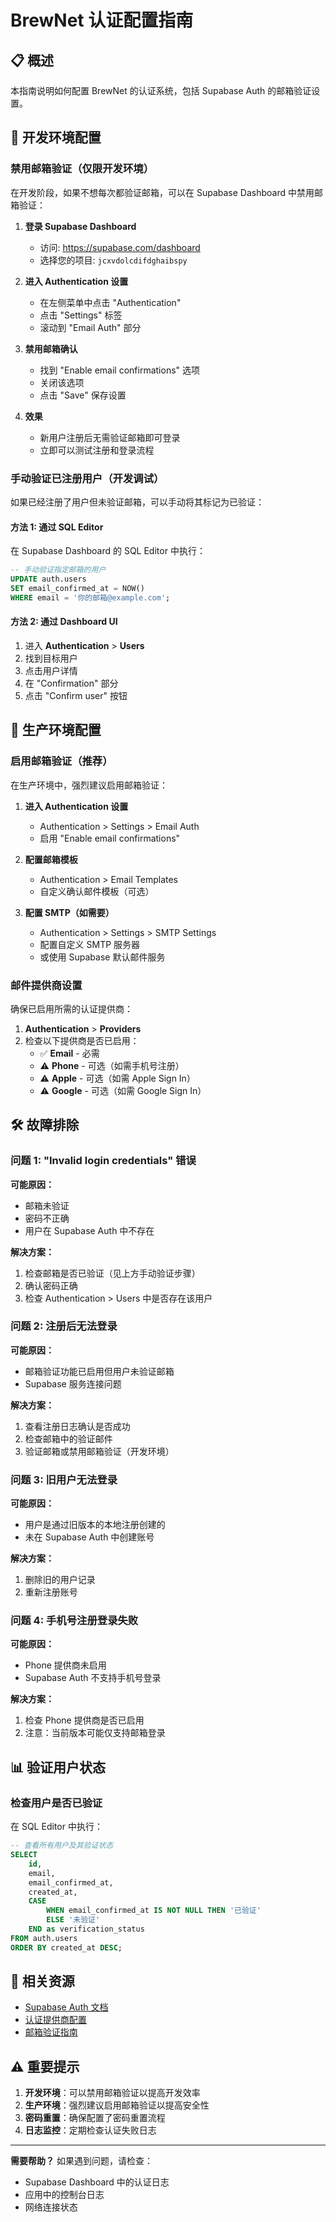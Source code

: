 # BrewNet 认证配置指南

## 📋 概述

本指南说明如何配置 BrewNet 的认证系统，包括 Supabase Auth 的邮箱验证设置。

## 🔧 开发环境配置

### 禁用邮箱验证（仅限开发环境）

在开发阶段，如果不想每次都验证邮箱，可以在 Supabase Dashboard 中禁用邮箱验证：

1. **登录 Supabase Dashboard**
   - 访问: https://supabase.com/dashboard
   - 选择您的项目: `jcxvdolcdifdghaibspy`

2. **进入 Authentication 设置**
   - 在左侧菜单中点击 "Authentication"
   - 点击 "Settings" 标签
   - 滚动到 "Email Auth" 部分

3. **禁用邮箱确认**
   - 找到 "Enable email confirmations" 选项
   - 关闭该选项
   - 点击 "Save" 保存设置

4. **效果**
   - 新用户注册后无需验证邮箱即可登录
   - 立即可以测试注册和登录流程

### 手动验证已注册用户（开发调试）

如果已经注册了用户但未验证邮箱，可以手动将其标记为已验证：

#### 方法 1: 通过 SQL Editor

在 Supabase Dashboard 的 SQL Editor 中执行：

```sql
-- 手动验证指定邮箱的用户
UPDATE auth.users
SET email_confirmed_at = NOW()
WHERE email = '你的邮箱@example.com';
```

#### 方法 2: 通过 Dashboard UI

1. 进入 **Authentication** > **Users**
2. 找到目标用户
3. 点击用户详情
4. 在 "Confirmation" 部分
5. 点击 "Confirm user" 按钮

## 🔐 生产环境配置

### 启用邮箱验证（推荐）

在生产环境中，强烈建议启用邮箱验证：

1. **进入 Authentication 设置**
   - Authentication > Settings > Email Auth
   - 启用 "Enable email confirmations"

2. **配置邮箱模板**
   - Authentication > Email Templates
   - 自定义确认邮件模板（可选）

3. **配置 SMTP（如需要）**
   - Authentication > Settings > SMTP Settings
   - 配置自定义 SMTP 服务器
   - 或使用 Supabase 默认邮件服务

### 邮件提供商设置

确保已启用所需的认证提供商：

1. **Authentication** > **Providers**
2. 检查以下提供商是否已启用：
   - ✅ **Email** - 必需
   - ⚠️ **Phone** - 可选（如需手机号注册）
   - ⚠️ **Apple** - 可选（如需 Apple Sign In）
   - ⚠️ **Google** - 可选（如需 Google Sign In）

## 🛠️ 故障排除

### 问题 1: "Invalid login credentials" 错误

**可能原因：**
- 邮箱未验证
- 密码不正确
- 用户在 Supabase Auth 中不存在

**解决方案：**
1. 检查邮箱是否已验证（见上方手动验证步骤）
2. 确认密码正确
3. 检查 Authentication > Users 中是否存在该用户

### 问题 2: 注册后无法登录

**可能原因：**
- 邮箱验证功能已启用但用户未验证邮箱
- Supabase 服务连接问题

**解决方案：**
1. 查看注册日志确认是否成功
2. 检查邮箱中的验证邮件
3. 验证邮箱或禁用邮箱验证（开发环境）

### 问题 3: 旧用户无法登录

**可能原因：**
- 用户是通过旧版本的本地注册创建的
- 未在 Supabase Auth 中创建账号

**解决方案：**
1. 删除旧的用户记录
2. 重新注册账号

### 问题 4: 手机号注册登录失败

**可能原因：**
- Phone 提供商未启用
- Supabase Auth 不支持手机号登录

**解决方案：**
1. 检查 Phone 提供商是否已启用
2. 注意：当前版本可能仅支持邮箱登录

## 📊 验证用户状态

### 检查用户是否已验证

在 SQL Editor 中执行：

```sql
-- 查看所有用户及其验证状态
SELECT 
    id,
    email,
    email_confirmed_at,
    created_at,
    CASE 
        WHEN email_confirmed_at IS NOT NULL THEN '已验证'
        ELSE '未验证'
    END as verification_status
FROM auth.users
ORDER BY created_at DESC;
```

## 🔗 相关资源

- [Supabase Auth 文档](https://supabase.com/docs/guides/auth)
- [认证提供商配置](https://supabase.com/docs/guides/auth/providers)
- [邮箱验证指南](https://supabase.com/docs/guides/auth/auth-email-verify)

## ⚠️ 重要提示

1. **开发环境**：可以禁用邮箱验证以提高开发效率
2. **生产环境**：强烈建议启用邮箱验证以提高安全性
3. **密码重置**：确保配置了密码重置流程
4. **日志监控**：定期检查认证失败日志

---

**需要帮助？** 如果遇到问题，请检查：
- Supabase Dashboard 中的认证日志
- 应用中的控制台日志
- 网络连接状态

